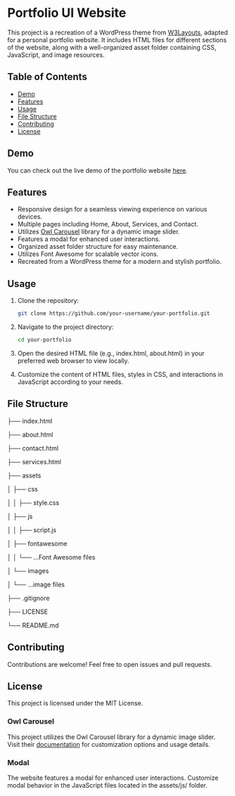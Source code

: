 # Portfolio UI Website

This project is a recreation of a WordPress theme from [W3Layouts](https://wp.w3layouts.com/ui-portfolio/), adapted for a personal portfolio website. It includes HTML files for different sections of the website, along with a well-organized asset folder containing CSS, JavaScript, and image resources.

## Table of Contents

- [Demo](#demo)
- [Features](#features)
- [Usage](#usage)
- [File Structure](#file-structure)
- [Contributing](#contributing)
- [License](#license)

## Demo

You can check out the live demo of the portfolio website [here](https://gadera-portfolio-website.netlify.app/).

## Features

- Responsive design for a seamless viewing experience on various devices.
- Multiple pages including Home, About, Services, and Contact.
- Utilizes [Owl Carousel](https://github.com/OwlCarousel2/OwlCarousel2) library for a dynamic image slider.
- Features a modal for enhanced user interactions.
- Organized asset folder structure for easy maintenance.
- Utilizes Font Awesome for scalable vector icons.
- Recreated from a WordPress theme for a modern and stylish portfolio.

## Usage

1. Clone the repository:

   ```bash
   git clone https://github.com/your-username/your-portfolio.git
2. Navigate to the project directory:

   ```bash
   cd your-portfolio
3. Open the desired HTML file (e.g., index.html, about.html) in your preferred web browser to view locally.

4. Customize the content of HTML files, styles in CSS, and interactions in JavaScript according to your needs.

## File Structure

├── index.html

├── about.html

├── contact.html

├── services.html

├── assets

│   ├── css

│   │   ├── style.css

│   ├── js

│   │   ├── script.js

│   ├── fontawesome

│   │   └── ...Font Awesome files

│   └── images

│       └── ...image files

├── .gitignore

├── LICENSE

└── README.md

## Contributing
Contributions are welcome! Feel free to open issues and pull requests.

## License
This project is licensed under the MIT License.

### Owl Carousel
This project utilizes the Owl Carousel library for a dynamic image slider. Visit their [documentation](https://owlcarousel2.github.io/OwlCarousel2/docs/started-welcome.html) for customization options and usage details.

### Modal
The website features a modal for enhanced user interactions. Customize modal behavior in the JavaScript files located in the assets/js/ folder.

